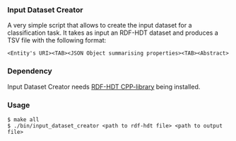 ### Input Dataset Creator

A very simple script that allows to create the input dataset for a classification task.
It takes as input an RDF-HDT dataset and produces a TSV file with the following format:

```
<Entity's URI><TAB><JSON Object summarising properties><TAB><Abstract>
```

### Dependency

Input Dataset Creator needs [RDF-HDT CPP-library](https://github.com/rdfhdt/hdt-cpp) being installed.

### Usage
```
$ make all
$ ./bin/input_dataset_creator <path to rdf-hdt file> <path to output file>
```